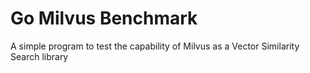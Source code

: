 # Go Milvus Benchmark
 A simple program to test the capability of Milvus as a Vector Similarity Search library

